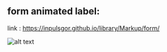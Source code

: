## form animated label: 

link : https://inpulsgor.github.io/library/Markup/form/


![alt text](https://github.com/Inpulsgor/library/blob/master/Markup/form/form_image.png "Form example")

